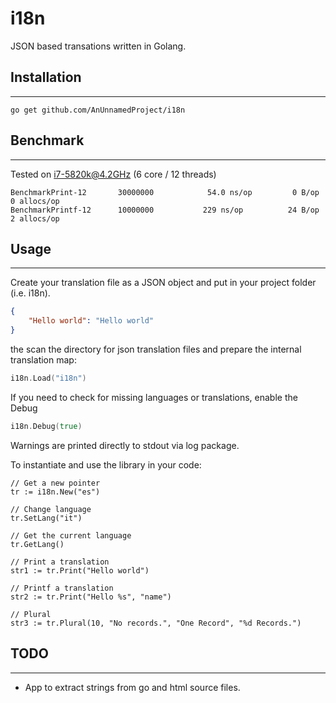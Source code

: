 i18n
====

JSON based transations written in Golang.

## Installation
---------------

```
go get github.com/AnUnnamedProject/i18n
```

## Benchmark
------------

Tested on i7-5820k@4.2GHz (6 core / 12 threads)

```
BenchmarkPrint-12     	30000000	        54.0 ns/op	       0 B/op	       0 allocs/op
BenchmarkPrintf-12    	10000000	       229 ns/op	      24 B/op	       2 allocs/op
```

## Usage
--------

Create your translation file as a JSON object and put in your project folder (i.e. i18n).

```json
{
	"Hello world": "Hello world"
}
```

the scan the directory for json translation files and prepare the internal translation map:

```go
i18n.Load("i18n")
```

If you need to check for missing languages or translations, enable the Debug

```go
i18n.Debug(true)
```

Warnings are printed directly to stdout via log package.

To instantiate and use the library in your code:

```
// Get a new pointer
tr := i18n.New("es")

// Change language
tr.SetLang("it")

// Get the current language
tr.GetLang()

// Print a translation
str1 := tr.Print("Hello world")

// Printf a translation
str2 := tr.Print("Hello %s", "name")

// Plural
str3 := tr.Plural(10, "No records.", "One Record", "%d Records.")
```

## TODO
-------

- App to extract strings from go and html source files.
